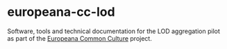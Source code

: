 # europeana-cc-lod
Software, tools and technical documentation for the LOD aggregation pilot as part of the [Europeana Common Culture](https://pro.europeana.eu/project/europeana-common-culture) project. 
